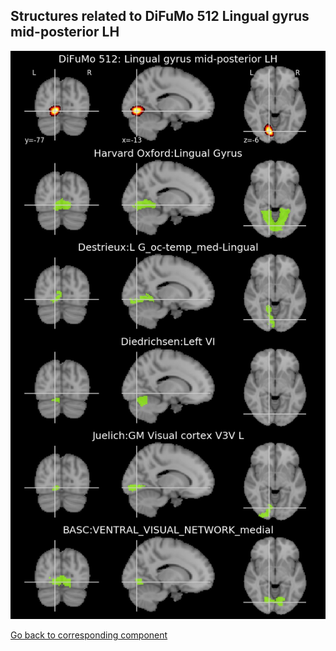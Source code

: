 


## Structures related to DiFuMo 512 Lingual gyrus mid-posterior LH

![151](151.jpg "Structures related to DiFuMo 512 Lingual gyrus mid-posterior LH")

[Go back to corresponding component](https://parietal-inria.github.io/DiFuMo/512/html/151.html)